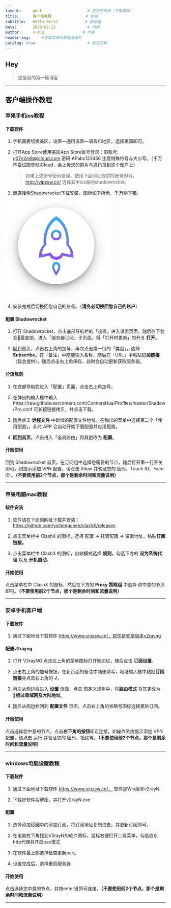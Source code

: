 ```yaml
---
layout:     post   				    # 使用的布局（不需要改）
title:      客户端教程 				# 标题 
subtitle:   Hello World            # 副标题
date:       2020-02-13 				# 时间
author:     小小白 				# 作者
header-img:  	#这篇文章标题背景图片
catalog: true 						# 是否归档
---
```


## Hey
>这是我的第一篇博客

---





## **客户端操作教程**

### 苹果手机ios教程

#### 下载软件

1. 手机需要切换美区，设置—通用设置—语言和地区，选择美国即可。

2. 打开App Store使用美区App Store账号登录：ID账号: q07v2m8@icloud.com  密码:APabc123456  注意特殊符号与大小写。（千万不要试图登陆iCloud，会上传您的照片与通讯录到这个账户上）

   > 如果上述账号密码错误，使用下面网址提供的账号即可，http://vipzsw.cn/ 选择其中ios端的shadowrocket。

3. 商店搜索Shadowrocket下载安装，图标如下所示，千万别下错。


![image](https://github.com/xinmincao/xinmincao.github.io/blob/master/img/image-20200131171617397.png)



4. 安装完成后切换回您自己的账号。（**请务必切换回您自己的账户**）

#### 配置 Shadowrocket

1. 打开 Shadowrocket，点击底部导航栏的「设置」进入设置页面，随后往下划至最底部，进入「服务器订阅」子页面。将「打开时更新」的开关 **打开**。

2. 回到首页，点击右上角的加号，再次点击第一行的「类型」，选择 **Subscribe**。在「备注」中随便输入名称，随后在「URL」中粘贴**订阅链接**（我会提供），随后点击右上角保存，此时会自动更新获取服务器。

#### 分流规则

1. 在底部导航栏进入「配置」页面，点击右上角加号。

2. 在弹出的输入框中输入https://raw.githubusercontent.com/ConnersHua/Profiles/master/Shadow/Pro.conf 可长按链接拷贝，并点击下载。

3. 随后点击 **远程文件** 中新增的配置文件地址，在弹出的菜单中选择第二个「使用配置」，此时 APP 会自动开始下载配置并应用配置。

4. **回到首页**，点击进入「全局路由」将其更改为 **配置**。

#### 开始使用

回到 Shadowrocket 首页，在订阅组中选择您需要的节点，随后打开第一行开关即可。如提示添加 VPN 配置，请点击 Allow 并验证您的 密码、Touch ID、Face ID 。**（不要使用前2个节点，那个是剩余时间和流量说明）**

---

### 苹果电脑mac教程

#### 软件安装

1. 软件请在下面的网址下载并安装：https://github.com/yichengchen/clashX/releases

2. 点击菜单栏中 ClashX 的图标，选择 配置 => 托管配置 => 设置地址，粘贴**订阅链接。**

3. 点击菜单栏中 ClashX 的图标，出站模式选择 **规则**，勾选下方的 **设为系统代理** 以及 **开机启动**。

#### 开始使用

点击菜单栏中 ClashX 的图标，然后在下方的 **Proxy 策略组** 中选择 你中意的节点即可。**（不要使用前2个节点，那个是剩余时间和流量说明）**

---

### 安卓手机客户端

#### 下载软件

1. 通过下面地址下载软件 https://www.vipzsw.cn/，软件是安卓版本v2rayng

#### 配置v2rayng

1. 打开 V2rayNG 点击左上角的菜单图标打开侧边栏，随后点击 **订阅设置**。

2. 点击右上角的加号按钮，在新页面的备注中随便填写，地址输入框中粘贴**订阅链接**并点击右上角的 **√**。

3. 再次从侧边栏进入 **设置** 页面，点击 预定义规则中，将**路由模式** 将其更改为 **绕过局域网及大陆地址**。

4. 随后从侧边栏回到 **配置文件** 页面，点击右上角的省略号图标选择更新订阅。


#### 开始使用

点击选择您中意的节点，点击**右下角的按钮**即可连接。如操作系统提示添加 VPN 配置，请点击 运行 并验证您的 密码、指纹等。**（不要使用前2个节点，那个是剩余时间和流量说明）**

---

### windows电脑设置教程

#### 下载软件

1. 通过下面地址下载软件 https://www.vipzsw.cn/， 软件是Win版本v2rayN

2. 下载好软件后解压，并打开v2rayN.exe

#### 配置

1. 选择添加**订阅**中的添加订阅，将订阅地址复制进去，并更新订阅即可。

2. 在电脑右下角找到V2rayN的软件图标，鼠标右键打开二级菜单，勾选启东http代理并开启pac模式

3. 在软件最上部选择检查更新pac。

4. 设置完成后，选择重启服务器

#### 开始使用

点击选择您中意的节点，并按enter键即可连接。**（不要使用前2个节点，那个是剩余时间和流量说明）**

---


